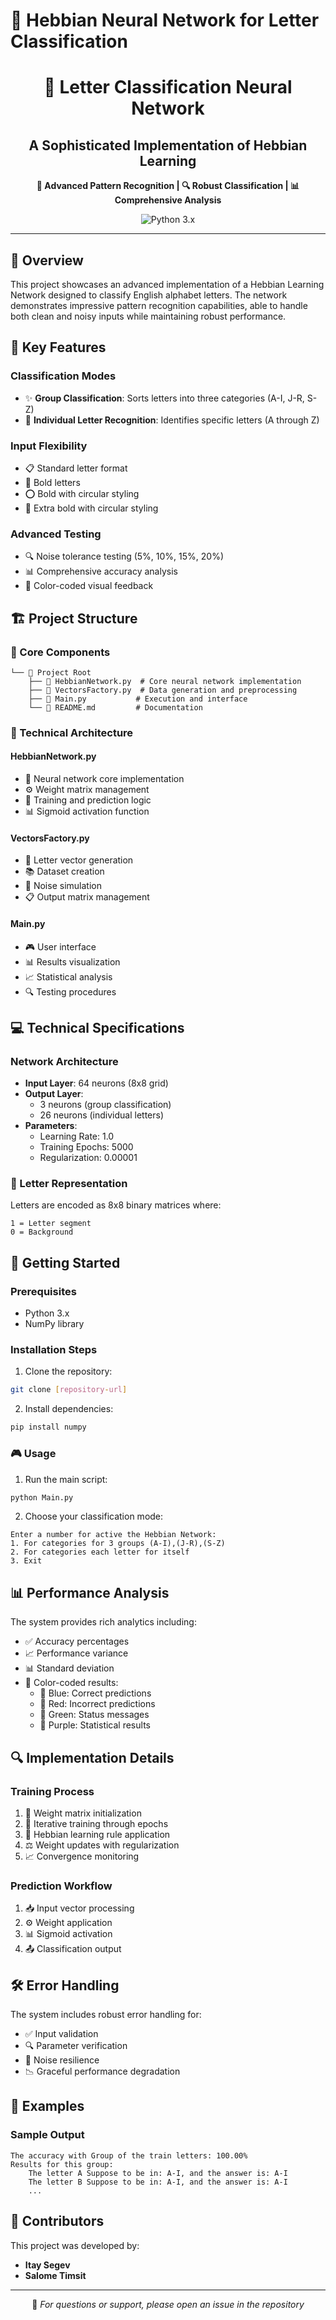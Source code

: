 # 📝 Hebbian Neural Network for Letter Classification

<div align="center">

# 🧠 Letter Classification Neural Network

<h2>
A Sophisticated Implementation of Hebbian Learning
</h2>

<p align="center">
    <b>🎯 Advanced Pattern Recognition | 🔍 Robust Classification | 📊 Comprehensive Analysis</b>
</p>

<p align="center">
    <img src="https://img.shields.io/badge/Python-3.x-blue.svg" alt="Python 3.x">
</p>

---

</div>

## 🌟 Overview

This project showcases an advanced implementation of a Hebbian Learning Network designed to classify English alphabet letters. The network demonstrates impressive pattern recognition capabilities, able to handle both clean and noisy inputs while maintaining robust performance.

## 🎯 Key Features

### Classification Modes
- ✨ **Group Classification**: Sorts letters into three categories (A-I, J-R, S-Z)
- 🎯 **Individual Letter Recognition**: Identifies specific letters (A through Z)

### Input Flexibility
- 📋 Standard letter format
- 📝 Bold letters
- ⭕ Bold with circular styling
- 🔵 Extra bold with circular styling

### Advanced Testing
- 🔍 Noise tolerance testing (5%, 10%, 15%, 20%)
- 📊 Comprehensive accuracy analysis
- 🎨 Color-coded visual feedback

## 🏗️ Project Structure

### 📁 Core Components

```
└── 📂 Project Root
    ├── 📜 HebbianNetwork.py  # Core neural network implementation
    ├── 📜 VectorsFactory.py  # Data generation and preprocessing
    ├── 📜 Main.py           # Execution and interface
    └── 📜 README.md         # Documentation
```

### 🔧 Technical Architecture

#### HebbianNetwork.py
- 🧠 Neural network core implementation
- ⚙️ Weight matrix management
- 🎯 Training and prediction logic
- 📊 Sigmoid activation function

#### VectorsFactory.py
- 🎨 Letter vector generation
- 📚 Dataset creation
- 🔄 Noise simulation
- 📋 Output matrix management

#### Main.py
- 🎮 User interface
- 📊 Results visualization
- 📈 Statistical analysis
- 🔍 Testing procedures

## 💻 Technical Specifications

### Network Architecture
- **Input Layer**: 64 neurons (8x8 grid)
- **Output Layer**: 
  - 3 neurons (group classification)
  - 26 neurons (individual letters)
- **Parameters**:
  - Learning Rate: 1.0
  - Training Epochs: 5000
  - Regularization: 0.00001

### 🎨 Letter Representation
Letters are encoded as 8x8 binary matrices where:
```
1 = Letter segment
0 = Background
```

## 🚀 Getting Started

### Prerequisites
- Python 3.x
- NumPy library

### Installation Steps

1. Clone the repository:
```bash
git clone [repository-url]
```

2. Install dependencies:
```bash
pip install numpy
```

### 🎮 Usage

1. Run the main script:
```bash
python Main.py
```

2. Choose your classification mode:
```
Enter a number for active the Hebbian Network:
1. For categories for 3 groups (A-I),(J-R),(S-Z)
2. For categories each letter for itself
3. Exit
```

## 📊 Performance Analysis

The system provides rich analytics including:
- ✅ Accuracy percentages
- 📈 Performance variance
- 📊 Standard deviation
- 🎨 Color-coded results:
  - 🔵 Blue: Correct predictions
  - 🔴 Red: Incorrect predictions
  - 💚 Green: Status messages
  - 💜 Purple: Statistical results

## 🔍 Implementation Details

### Training Process
1. 📝 Weight matrix initialization
2. 🔄 Iterative training through epochs
3. 🧮 Hebbian learning rule application
4. ⚖️ Weight updates with regularization
5. 📈 Convergence monitoring

### Prediction Workflow
1. 📥 Input vector processing
2. ⚙️ Weight application
3. 📊 Sigmoid activation
4. 📤 Classification output

## 🛠️ Error Handling

The system includes robust error handling for:
- ✅ Input validation
- 🔍 Parameter verification
- 💪 Noise resilience
- 📉 Graceful performance degradation

## 🌟 Examples

### Sample Output
```
The accuracy with Group of the train letters: 100.00%
Results for this group:
    The letter A Suppose to be in: A-I, and the answer is: A-I
    The letter B Suppose to be in: A-I, and the answer is: A-I
    ...
```

## 👥 Contributors

This project was developed by:
- **Itay Segev**
- **Salome Timsit**

---

<div align="center">

📧 *For questions or support, please open an issue in the repository*

</div>